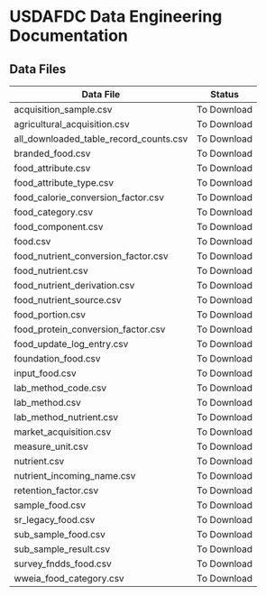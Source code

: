 # USDAFDC Data Engineering Documentation


## Data Files

| Data File | Status |
| -- | -- |
|  acquisition_sample.csv  |  To Download  |
|  agricultural_acquisition.csv  |  To Download  |
|  all_downloaded_table_record_counts.csv  |  To Download  |
|  branded_food.csv  |  To Download  |
|  food_attribute.csv  |  To Download  |
|  food_attribute_type.csv  |  To Download  |
|  food_calorie_conversion_factor.csv  |  To Download  |
|  food_category.csv  |  To Download  |
|  food_component.csv  |  To Download  |
|  food.csv  |  To Download  |
|  food_nutrient_conversion_factor.csv  |  To Download  |
|  food_nutrient.csv  |  To Download  |
|  food_nutrient_derivation.csv  |  To Download  |
|  food_nutrient_source.csv  |  To Download  |
|  food_portion.csv  |  To Download  |
|  food_protein_conversion_factor.csv  |  To Download  |
|  food_update_log_entry.csv  |  To Download  |
|  foundation_food.csv  |  To Download  |
|  input_food.csv  |  To Download  |
|  lab_method_code.csv  |  To Download  |
|  lab_method.csv  |  To Download  |
|  lab_method_nutrient.csv  |  To Download  |
|  market_acquisition.csv  |  To Download  |
|  measure_unit.csv  |  To Download  |
|  nutrient.csv  |  To Download  |
|  nutrient_incoming_name.csv  |  To Download  |
|  retention_factor.csv  |  To Download  |
|  sample_food.csv  |  To Download  |
|  sr_legacy_food.csv  |  To Download  |
|  sub_sample_food.csv  |  To Download  |
|  sub_sample_result.csv  |  To Download  |
|  survey_fndds_food.csv  |  To Download  |
|  wweia_food_category.csv  |  To Download  |
